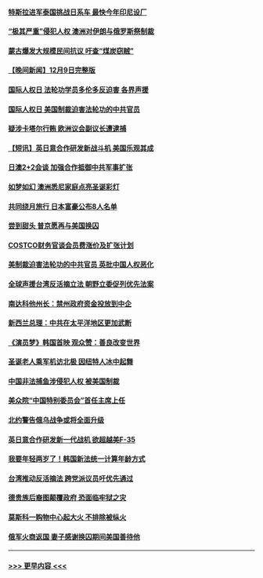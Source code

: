 #### [特斯拉进军泰国挑战日系车 最快今年印尼设厂](../pages/prog202/a103595047.md?t=12101950) 
#### [“极其严重”侵犯人权 澳洲对伊朗与俄罗斯祭制裁](../pages/prog202/a103595038.md?t=12101950) 
#### [蒙古爆发大规模民间抗议 吁查“煤炭窃贼”](../pages/prog202/a103595007.md?t=12101950) 
#### [【晚间新闻】12月9日完整版](../pages/prog202/a103594893.md?t=12101950) 
#### [国际人权日 法轮功学员多伦多反迫害 各界声援](../pages/prog202/a103594925.md?t=12101950) 
#### [国际人权日 美国制裁迫害法轮功的中共官员](../pages/prog202/a103594856.md?t=12101950) 
#### [疑涉卡塔尔行贿 欧洲议会副议长遭逮捕](../pages/prog202/a103594865.md?t=12101950) 
#### [【短讯】英日意合作研发新战斗机 美国乐观其成](../pages/prog202/a103594787.md?t=12101950) 
#### [日澳2+2会谈 加强合作抵御中共军事扩张](../pages/prog202/a103594789.md?t=12101950) 
#### [如梦如幻 澳洲悉尼家庭点亮圣诞彩灯](../pages/prog202/a103594804.md?t=12101950) 
#### [共同绕月旅行 日本富豪公布8人名单](../pages/prog202/a103594769.md?t=12101950) 
#### [尝到甜头 普京愿再与美国换囚](../pages/prog202/a103594703.md?t=12101950) 
#### [COSTCO财务官谈会员费涨价及扩张计划](../pages/prog202/a103594644.md?t=12101950) 
#### [美制裁迫害法轮功的中共官员 英批中国人权恶化](../pages/prog202/a103594590.md?t=12101950) 
#### [全球声援台湾反活摘立法 朝野立委促列优先法案](../pages/prog202/a103594539.md?t=12101950) 
#### [南达科他州长：禁州政府资金投放到中企](../pages/prog202/a103594476.md?t=12101950) 
#### [新西兰总理：中共在太平洋地区更加武断](../pages/prog202/a103594543.md?t=12101950) 
#### [《演员梦》韩国首映 观众赞：善良改变世界](../pages/prog202/a103594550.md?t=12101950) 
#### [圣诞老人乘军机访北极 因纽特人冰中起舞](../pages/prog202/a103594509.md?t=12101950) 
#### [中国非法捕鱼涉侵犯人权 被美国制裁](../pages/prog202/a103594414.md?t=12101950) 
#### [美众院“中国特别委员会”首任主席上任](../pages/prog202/a103594380.md?t=12101950) 
#### [北约警告俄乌战争或将全面升级](../pages/prog202/a103594385.md?t=12101950) 
#### [英日意合作研发新一代战机 欲超越美F-35](../pages/prog202/a103594346.md?t=12101950) 
#### [我要年轻两岁了！韩国新法统一计算年龄方式](../pages/prog202/a103594309.md?t=12101950) 
#### [台湾推动反活摘法 跨党派议员吁优先通过](../pages/prog202/a103594310.md?t=12101950) 
#### [德贵族后裔图颠覆政府 恐面临牢狱之灾](../pages/prog202/a103594297.md?t=12101950) 
#### [莫斯科一购物中心起大火 不排除被纵火](../pages/prog202/a103594188.md?t=12101950) 
#### [俄军火商返国 妻子感谢换囚期间美国善待他](../pages/prog202/a103594185.md?t=12101950) 

----
#### [ >>> 更早内容 <<< ](../indexes/prog202-earlier.md)
